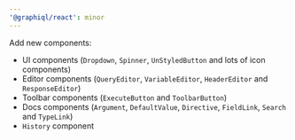 ```yaml
---
'@graphiql/react': minor
---
```


Add new components:
- UI components (`Dropdown`, `Spinner`, `UnStyledButton` and lots of icon components)
- Editor components (`QueryEditor`, `VariableEditor`, `HeaderEditor` and `ResponseEditor`)
- Toolbar components (`ExecuteButton` and `ToolbarButton`)
- Docs components (`Argument`, `DefaultValue`, `Directive`, `FieldLink`, `Search` and `TypeLink`)
- `History` component
